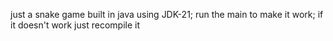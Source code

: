 just a snake game built in java using JDK-21; 
run the main to make it work; 
if it doesn't work just recompile it

